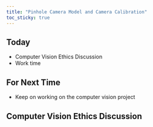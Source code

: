 ```yaml
---
title: "Pinhole Camera Model and Camera Calibration"
toc_sticky: true
---
```


## Today

* Computer Vision Ethics Discussion
* Work time

## For Next Time

* Keep on working on the computer vision project

## Computer Vision Ethics Discussion


